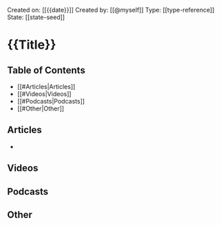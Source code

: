 Created on: [[{{date}}]] 
Created by: [[@myself]]
Type: [[type-reference]]
State: [[state-seed]]
# {{Title}}

## Table of Contents

- [[#Articles|Articles]]
- [[#Videos|Videos]]
- [[#Podcasts|Podcasts]]
- [[#Other|Other]]

## Articles
- 

## Videos


## Podcasts



## Other